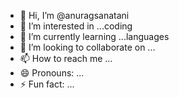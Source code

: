 - 👋 Hi, I’m @anuragsanatani
- 👀 I’m interested in ...coding
- 🌱 I’m currently learning ...languages
- 💞️ I’m looking to collaborate on ...
- 📫 How to reach me ...
- 😄 Pronouns: ...
- ⚡ Fun fact: ...

<!---
anuragsanatani/anuragsanatani is a ✨ special ✨ repository because its `README.md` (this file) appears on your GitHub profile.
You can click the Preview link to take a look at your changes.
--->
